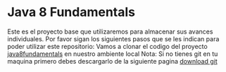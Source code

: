 # Java 8 Fundamentals

Este es el proyecto base que utilizaremos para almacenar sus avances individuales.
Por favor sigan los siguientes pasos que se les indican para poder utilizar este repositorio:
Vamos a clonar el codigo del proyecto [java8fundamentals](https://github.com/breakponchito/java8fundamentals) en nuestro ambiente local
Nota: Si no tienes git en tu maquina primero debes descargarlo de la siguiente pagina [download git](https://git-scm.com/downloads )



